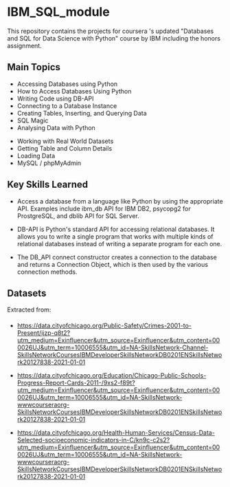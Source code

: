 # IBM_SQL_module

This repository contains the projects for coursera 's updated "Databases and SQL for Data Science with Python" course by IBM including the honors assignment.

## Main Topics
* Accessing Databases using Python
* How to Access Databases Using Python
* Writing Code using DB-API
* Connecting to a Database Instance
* Creating Tables, Inserting, and Querying Data
* SQL Magic
* Analysing Data with Python

- Working with Real World Datasets
- Getting Table and Column Details
- Loading Data
- MySQL / phpMyAdmin
  
## Key Skills Learned

- Access a database from a language like Python by using the appropriate API. Examples include ibm_db API for IBM DB2, psycopg2 for ProstgreSQL, and dblib API for SQL Server.

- DB-API is Python's standard API for accessing relational databases. It allows you to write a single program that works with multiple kinds of relational databases instead of writing a separate program for each one.

- The DB_API connect constructor creates a connection to the database and returns a Connection Object, which is then used by the various connection methods.

## Datasets

Extracted from:

####
- https://data.cityofchicago.org/Public-Safety/Crimes-2001-to-Present/ijzp-q8t2?utm_medium=Exinfluencer&utm_source=Exinfluencer&utm_content=000026UJ&utm_term=10006555&utm_id=NA-SkillsNetwork-Channel-SkillsNetworkCoursesIBMDeveloperSkillsNetworkDB0201ENSkillsNetwork20127838-2021-01-01

- https://data.cityofchicago.org/Education/Chicago-Public-Schools-Progress-Report-Cards-2011-/9xs2-f89t?utm_medium=Exinfluencer&utm_source=Exinfluencer&utm_content=000026UJ&utm_term=10006555&utm_id=NA-SkillsNetwork-wwwcourseraorg-SkillsNetworkCoursesIBMDeveloperSkillsNetworkDB0201ENSkillsNetwork20127838-2021-01-01

- https://data.cityofchicago.org/Health-Human-Services/Census-Data-Selected-socioeconomic-indicators-in-C/kn9c-c2s2?utm_medium=Exinfluencer&utm_source=Exinfluencer&utm_content=000026UJ&utm_term=10006555&utm_id=NA-SkillsNetwork-wwwcourseraorg-SkillsNetworkCoursesIBMDeveloperSkillsNetworkDB0201ENSkillsNetwork20127838-2021-01-01
